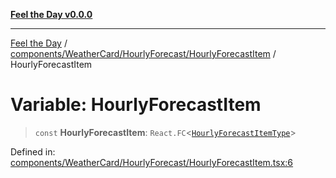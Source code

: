 [**Feel the Day v0.0.0**](../../../../../README.md)

***

[Feel the Day](../../../../../README.md) / [components/WeatherCard/HourlyForecast/HourlyForecastItem](../README.md) / HourlyForecastItem

# Variable: HourlyForecastItem

> `const` **HourlyForecastItem**: `React.FC`\<[`HourlyForecastItemType`](../../types/hourlyForecast/interfaces/HourlyForecastItemType.md)\>

Defined in: [components/WeatherCard/HourlyForecast/HourlyForecastItem.tsx:6](https://github.com/HyeinKang/feel-the-day/blob/8289c79f2741a9407fd7ce6a81056ae02e4eeed7/src/components/WeatherCard/HourlyForecast/HourlyForecastItem.tsx#L6)
